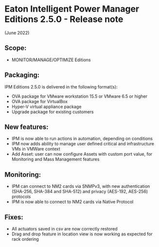 # Eaton Intelligent Power Manager Editions 2.5.0 - Release note
(June 2022)

## Scope:
* MONITOR/MANAGE/OPTIMIZE Editions

## Packaging:
IPM Editions 2.5.0 is delivered in the following format(s):

* OVA package for VMware workstation 15.5 or VMware 6.5 or higher
* OVA package for VirtualBox
* Hyper-V virtual appliance package
* Upgrade package for existing customers

## New features:
* IPM is now able to run actions in automation, depending on conditions
* IPM now adds ability to manage user defined critical and infrastructure VMs in VMWare context
* Add Asset: user can now configure Assets with custom port value, for Monitoring and Mass Management features

## Monitoring:
* IPM can connect to NM2 cards via SNMPv3, with new authentication (SHA-256, SHA-384 and SHA-512) and privacy (AES-192, AES-256) protocols
* IPM is now able to connect to NM2 cards via Native Protocol

## Fixes:
* All actuators saved in csv are now correctly restored
* Drag and drop feature in location view is now working as expected for rack ordering
